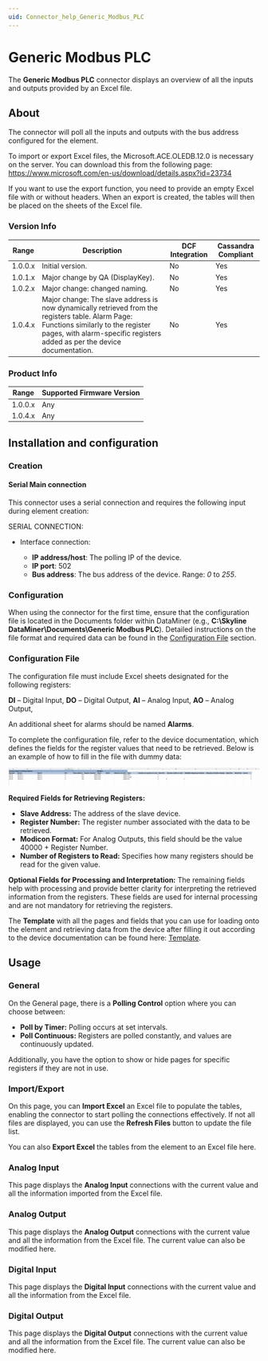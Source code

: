 ```yaml
---
uid: Connector_help_Generic_Modbus_PLC
---
```


# Generic Modbus PLC

The **Generic Modbus PLC** connector displays an overview of all the inputs and outputs provided by an Excel file.

## About

The connector will poll all the inputs and outputs with the bus address configured for the element.

To import or export Excel files, the Microsoft.ACE.OLEDB.12.0 is necessary on the server. You can download this from the following page: <https://www.microsoft.com/en-us/download/details.aspx?id=23734>

If you want to use the export function, you need to provide an empty Excel file with or without headers. When an export is created, the tables will then be placed on the sheets of the Excel file.

### Version Info

| Range     | Description                            | DCF Integration     | Cassandra Compliant     |
|------------------|----------------------------------------|---------------------|-------------------------|
| 1.0.0.x          | Initial version.                       | No                  | Yes                     |
| 1.0.1.x          | Major change by QA (DisplayKey).       | No                  | Yes                     |
| 1.0.2.x          | Major change: changed naming.          | No                  | Yes                     |
| 1.0.4.x          | Major change: The slave address is now dynamically retrieved from the registers table. Alarm Page: Functions similarly to the register pages, with alarm-specific registers added as per the device documentation.          | No                  | Yes                     |

### Product Info

| Range | Supported Firmware Version |
|------------------|-----------------------------|
| 1.0.0.x          | Any                         |
| 1.0.4.x          | Any                         |

## Installation and configuration

### Creation

#### Serial Main connection

This connector uses a serial connection and requires the following input during element creation:

SERIAL CONNECTION:

- Interface connection:

  - **IP address/host**: The polling IP of the device.
  - **IP port**: 502
  - **Bus address**: The bus address of the device. Range: *0* to *255*.

### Configuration

When using the connector for the first time, ensure that the configuration file is located in the Documents folder within DataMiner (e.g., **C:\Skyline DataMiner\Documents\Generic Modbus PLC**). Detailed instructions on the file format and required data can be found in the [Configuration File](#configuration-File) section.

### Configuration File

The configuration file must include Excel sheets designated for the following registers:

**DI** – Digital Input,
**DO** – Digital Output,
**AI** – Analog Input,
**AO** – Analog Output,

An additional sheet for alarms should be named **Alarms**.

To complete the configuration file, refer to the device documentation, which defines the fields for the register values that need to be retrieved. Below is an example of how to fill in the file with dummy data:

![Overview](../images/Generic_Modbus_PLC_Configfile_Template.png)

**Required Fields for Retrieving Registers:**
- **Slave Address:** The address of the slave device.
- **Register Number:** The register number associated with the data to be retrieved.
- **Modicon Format:** For Analog Outputs, this field should be the value 40000 + Register Number.
- **Number of Registers to Read:** Specifies how many registers should be read for the given value.

**Optional Fields for Processing and Interpretation:**
The remaining fields help with processing and provide better clarity for interpreting the retrieved information from the registers. These fields are used for internal processing and are not mandatory for retrieving the registers.

The **Template** with all the pages and fields that you can use for loading onto the element and retrieving data from the device after filling it out according to the device documentation can be found here: [Template](https://skylinebe.sharepoint.com/:x:/s/DeviceDocumentation/EYWnTbve1ghMjJyi5dEfRnYBvx2bFNPzB-qTDgKkhoeAtQ?e=XgGFRB).

## Usage

### General 
On the General page, there is a **Polling Control** option where you can choose between:
- **Poll by Timer:** Polling occurs at set intervals.
- **Poll Continuous:** Registers are polled constantly, and values are continuously updated.
  
Additionally, you have the option to show or hide pages for specific registers if they are not in use.


### Import/Export

On this page, you can **Import Excel** an Excel file to populate the tables, enabling the connector to start polling the connections effectively.
If not all files are displayed, you can use the **Refresh Files** button to update the file list.

You can also **Export Excel** the tables from the element to an Excel file here.

### Analog Input

This page displays the **Analog Input** connections with the current value and all the information imported from the Excel file.

### Analog Output

This page displays the **Analog Output** connections with the current value and all the information from the Excel file. The current value can also be modified here.

### Digital Input

This page displays the **Digital Input** connections with the current value and all the information from the Excel file.

### Digital Output

This page displays the **Digital Output** connections with the current value and all the information from the Excel file. The current value can also be modified here.

